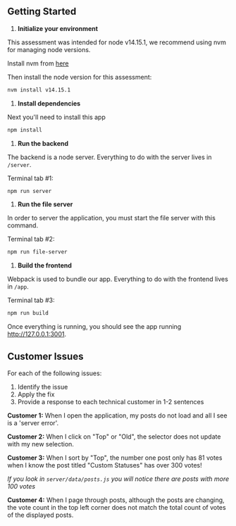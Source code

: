 
## Getting Started

1. **Initialize your environment**

  This assessment was intended for node v14.15.1, we recommend using nvm for managing node versions.

  Install nvm from [here](https://github.com/creationix/nvm)

  Then install the node version for this assessment:
  ```sh
  nvm install v14.15.1
  ```

1. **Install dependencies**

  Next you'll need to install this app

  ```sh
  npm install
  ```

1. **Run the backend**

  The backend is a node server. Everything to do with the server lives in `/server`.

  Terminal tab #1:

  ```sh
  npm run server
  ```

1. **Run the file server**

  In order to server the application, you must start the file server with this command.

  Terminal tab #2:

  ```sh
  npm run file-server
  ```

1. **Build the frontend**

  Webpack is used to bundle our app. Everything to do with the frontend lives in `/app`.

  Terminal tab #3:
  ```sh
  npm run build
  ```

  Once everything is running, you should see the app running http://127.0.0.1:3001.

## Customer Issues

For each of the following issues:
  1. Identify the issue
  1. Apply the fix
  1. Provide a response to each technical customer in 1-2 sentences


**Customer 1:** When I open the application, my posts do not load and all I see is a 'server error'.

**Customer 2:** When I click on "Top" or "Old", the selector does not update with my new selection.

**Customer 3:** When I sort by "Top", the number one post only has 81 votes when I know the post titled "Custom Statuses" has over 300 votes!

*If you look in `server/data/posts.js` you will notice there are posts with more 100 votes*

**Customer 4:** When I page through posts, although the posts are changing, the vote count in the top left corner does not match the total count of votes of the displayed posts.

